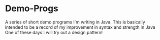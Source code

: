 # Demo-Progs

A series of short demo programs I'm writing in Java. 
This is basically intended to be a record of my improvement in syntax and strength in Java
One of these days I will try out a design pattern! 

